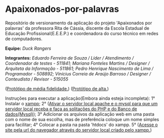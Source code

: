 # Apaixonados-por-palavras
Repositório de versionamento da aplicação do projeto 'Apaixonados por palavras' da professora Rita de Cássia, discente da Escola Estadual de Educação Profissional(E.E.E.P.) e coordenadora do curso técnico em redes de computadores.

**Equipe:** _Duck Rangers_

**Integrantes:**
          _Eduardo Ferreira de Souza / Líder / Atendimento / Coordenador de testes - 511841;
          Mariana Fonteles Martins / Designer / Arquiteta da Informação - 511861;
          Pedro Henrique Nascimento de Lima  / Programador - 508892;
          Vinícius Correia de Araújo Barroso / Designer / Conteudista / Revisor - 515055_

([Protótipo de média fidelidade.](https://www.figma.com/file/gqMqPaYhoqdmGo21cLBfRV/P1-adm?node-id=151%3A2))
([Protótipo de alta.](https://www.figma.com/file/EQyQqNzxfSQRGIrJNFXrlH/Prot%C3%B3tipo-de-Alta?node-id=151%3A2))


Instruções para executar a aplicação(Embora ainda esteja incompleta):
  1° Instalar o [xampp]([url](https://www.apachefriends.org/pt_br/index.html));
  2° ([Ativar o servidor local apache e o mysql para que um servidor local receba e faça as solitações do PHP e do Banco de dados(Mysql)](https://www.youtube.com/watch?v=jqZ76rolI28));
  3° Adicionar os arquivos da aplicação web em uma pasta com o nome de sua escolha, mas de preferência coloque um nome simples para facilitar;
  4° Colocar a pasta na pasta 'htdocs' do xampp.
  5° ([Acesse o site pela url do navegador através do servidor local criado pelo xampp.](https://kinsta.com/pt/base-de-conhecimento/corrigir-o-xampp/))
  
  
